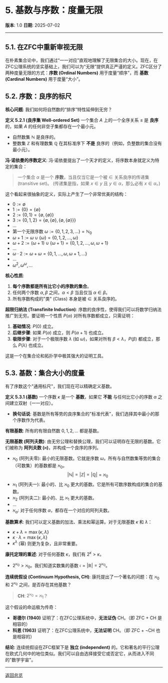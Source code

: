 # 5. 基数与序数：度量无限

**版本**: 1.0
**日期**: 2025-07-02

---

## 5.1. 在ZFC中重新审视无限

在朴素集合论中，我们通过“一一对应”直观地理解了无限集合的大小。现在，在ZFC公理系统的坚实基础上，我们可以为“无限”提供真正严谨的定义。ZFC区分了两种度量无限的方式：**序数 (Ordinal Numbers)** 用于度量“顺序”，而 **基数 (Cardinal Numbers)** 用于度量“大小”。

## 5.2. 序数：良序的标尺

**核心问题**: 我们如何将自然数的“排序”特性延伸到无穷？

**定义 5.2.1 (良序集 Well-ordered Set)**
一个集合 $A$ 上的一个全序关系 $\le$ 是 **良序** 的，如果 $A$ 的任何非空子集都存在一个最小元。

* 自然数集 $\mathbb{N}$ 是良序的。
* 整数集 $\mathbb{Z}$ 和有理数集 $\mathbb{Q}$ 在其标准序下 **不是** 良序的（例如，负整数的集合没有最小元）。

**冯·诺依曼的序数定义**:
冯·诺依曼提出了一个天才的定义，将序数本身就定义为特定的集合：
> 一个集合 $\alpha$ 是一个 **序数**，当且仅当它是一个被 $\in$ 关系良序的传递集 (transitive set)。
> (传递集是指，如果 $x \in y$ 且 $y \in \alpha$，那么必有 $x \in \alpha$。)

这个看起来很抽象的定义，实际上产生了一个非常优美的结构：

* $0 := \emptyset$
* $1 := \{0\} = \{\emptyset\}$
* $2 := \{0, 1\} = \{\emptyset, \{\emptyset\}\}$
* $3 := \{0, 1, 2\} = \{\emptyset, \{\emptyset\}, \{\emptyset, \{\emptyset\}\}\}$
* ...
* 第一个无限序数 $\omega := \{0, 1, 2, 3, ...\} = \mathbb{N}_0$
* $\omega+1 := \omega \cup \{\omega\} = \{0, 1, 2, ..., \omega\}$
* $\omega+2 := (\omega+1) \cup \{\omega+1\} = \{0, 1, 2, ..., \omega, \omega+1\}$
* ...
* $\omega \cdot 2 := \omega + \omega = \{0, 1, ..., \omega, \omega+1, ...\}$
* ...
* $\omega^2, \omega^\omega, ...$

**核心性质**:

1. **每个序数都是所有比它小的序数的集合**。
2. 任何两个序数 $\alpha, \beta$ 之间，$\alpha < \beta$ 当且仅当 $\alpha \in \beta$。
3. 所有序数构成的"类" (Class) 本身是被 $\in$ 关系良序的。

**超限归纳法 (Transfinite Induction)**:
序数的良序性，使得我们可以将数学归纳法推广到无穷。要证明一个性质 $P(\alpha)$ 对所有序数都成立，只需证明：

1. **基础情况**: $P(0)$ 成立。
2. **后继步骤**: 如果 $P(\alpha)$ 成立，则 $P(\alpha+1)$ 也成立。
3. **极限步骤**: 对于一个极限序数 $\lambda$ (如 $\omega$)，如果对所有 $\beta < \lambda$，$P(\beta)$ 都成立，那么 $P(\lambda)$ 也成立。

这是一个在集合论和拓扑学中极其强大的证明工具。

## 5.3. 基数：集合大小的度量

有了序数这个"通用标尺"，我们现在可以精确定义基数。

**定义 5.3.1 (基数)**
一个序数 $\kappa$ 是一个 **基数**，如果它 **不能** 与任何比它小的序数 $\alpha$ 之间建立双射（一一对应）。

* **换句话说**: 基数是所有等势的良序集合的"标准代表"，我们选择其中最小的那个序数作为代表。

**有限基数**:
所有的有限自然数 $0, 1, 2, ...$ 都是基数。

**无限基数 (阿列夫数)**:
由无穷公理和替换公理，我们可以证明存在无限的基数。它们被称为 **阿列夫数 ($\aleph$)**，并构成一个良序的序列。

* $\aleph_0$ (阿列夫零): 最小的无限基数。它就是序数 $\omega$。所有与自然数集等势的集合（可数集）的基数都是 $\aleph_0$。
    $$ |\mathbb{N}| = |\mathbb{Z}| = |\mathbb{Q}| = \aleph_0 $$
* $\aleph_1$ (阿列夫一): 最小的、比 $\aleph_0$ 更大的基数。它是所有可数序数构成的集合的基数。
* $\aleph_2$ (阿列夫二): 最小的、比 $\aleph_1$ 更大的基数。
* ...
* $\aleph_{\alpha}$: 对于任何序数 $\alpha$，都存在一个对应的阿列夫数。

**基数算术**:
我们可以定义基数的加法、乘法和幂运算。对于无限基数 $\kappa$ 和 $\lambda$：

* $\kappa + \lambda = \max\{\kappa, \lambda\}$
* $\kappa \cdot \lambda = \max\{\kappa, \lambda\}$
* $\kappa^\lambda$ (幂) 则更为复杂，且非常重要。

**康托定理的重述**: 对于任何基数 $\kappa$，我们有 $2^\kappa > \kappa$。

* $2^{\aleph_0} > \aleph_0$。我们知道实数集的基数 $\mathfrak{c} = |\mathbb{R}| = 2^{\aleph_0}$。

**连续统假设 (Continuum Hypothesis, CH)**:
康托提出了一个著名的问题：在 $\aleph_0$ 和 $2^{\aleph_0}$ 之间，是否存在其他基数？
> **CH**: $2^{\aleph_0} = \aleph_1$？

这个假设的命运极为传奇：

* **哥德尔 (1940)** 证明了：在ZFC公理系统中，**无法证伪** CH。（即 ZFC + CH 是相容的）
* **科恩 (1963)** 证明了：在ZFC公理系统中，**无法证明** CH。（即 ZFC + ¬CH 也是相容的）

**结论**: 连续统假设在ZFC框架下是 **独立 (independent)** 的。它和著名的平行公理在欧式几何中的地位类似。我们可以自由选择接受它或否定它，从而进入不同的"数学宇宙"。

---
[返回总览](./00-集合论总览.md)
